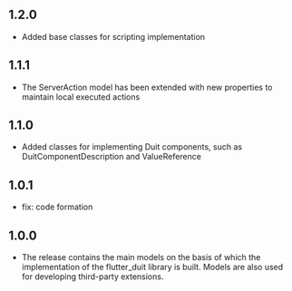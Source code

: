 ## 1.2.0
- Added base classes for scripting implementation
## 1.1.1
- The ServerAction model has been extended with new properties to maintain local executed actions
## 1.1.0
- Added classes for implementing Duit components, such as DuitComponentDescription and ValueReference 
## 1.0.1
- fix: code formation
## 1.0.0
- The release contains the main models on the basis of which the implementation of the flutter_duit library is built. Models are also used for developing third-party extensions.
